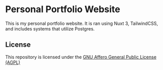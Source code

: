 # Personal Portfolio Website

This is my personal portfolio website. It is ran using Nuxt 3, TailwindCSS, and includes systems that utilize
Postgres.

## License

This repository is licensed under the [GNU Affero General Public License (AGPL)](https://www.gnu.org/licenses/agpl-3.0.en.html)
